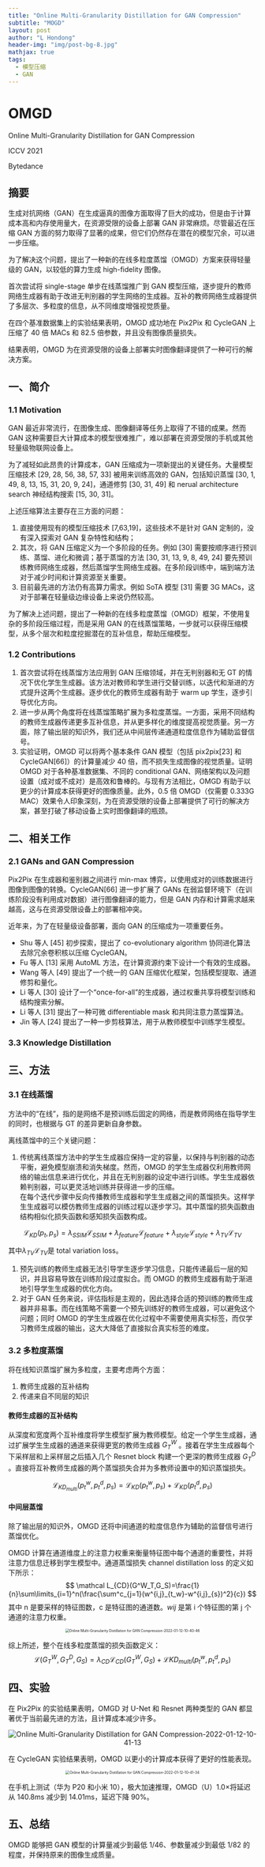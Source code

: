 ```yaml
---
title: "Online Multi-Granularity Distillation for GAN Compression"
subtitle: "MOGD"
layout: post
author: "L Hondong"
header-img: "img/post-bg-8.jpg"
mathjax: true
tags:
  - 模型压缩
  - GAN
---
```

# OMGD 

Online Multi-Granularity Distillation for GAN Compression

ICCV 2021

Bytedance

## 摘要

生成对抗网络（GAN）在生成逼真的图像方面取得了巨大的成功，但是由于计算成本高和内存使用量大，在资源受限的设备上部署 GAN 非常麻烦。尽管最近在压缩 GAN 方面的努力取得了显著的成果，但它们仍然存在潜在的模型冗余，可以进一步压缩。

为了解决这个问题，提出了一种新的在线多粒度蒸馏（OMGD）方案来获得轻量级的 GAN，以较低的算力生成 high-fidelity 图像。

首次尝试将 single-stage 单步在线蒸馏推广到 GAN 模型压缩，逐步提升的教师网络生成器有助于改进无判别器的学生网络的生成器。互补的教师网络生成器提供了多层次、多粒度的信息，从不同维度增强视觉质量。

在四个基准数据集上的实验结果表明，OMGD 成功地在 Pix2Pix 和 CycleGAN 上压缩了 40 倍 MACs 和 82.5 倍参数，并且没有图像质量损失。

结果表明，OMGD 为在资源受限的设备上部署实时图像翻译提供了一种可行的解决方案。

## 一、简介

### 1.1 Motivation

GAN 最近非常流行，在图像生成、图像翻译等任务上取得了不错的成果。然而 GAN 这种需要巨大计算成本的模型很难推广，难以部署在资源受限的手机或其他轻量级物联网设备上。

为了减轻如此昂贵的计算成本，GAN 压缩成为一项新提出的关键任务。大量模型压缩技术 [29, 28, 56, 38, 57, 33] 被用来训练高效的 GAN，包括知识蒸馏 [30, 1, 49, 8, 13, 15, 31, 20, 9, 24]，通道修剪 [30, 31, 49] 和 nerual architecture search 神经结构搜索 [15, 30, 31]。

上述压缩算法主要存在三方面的问题：

1. 直接使用现有的模型压缩技术 [7,63,19]，这些技术不是针对 GAN 定制的，没有深入探索对 GAN 复杂特性和结构；
2. 其次，将 GAN 压缩定义为一个多阶段的任务。例如 [30] 需要按顺序进行预训练、蒸馏、进化和微调；基于蒸馏的方法 [30, 31, 13, 9, 8, 49, 24] 要先预训练教师网络生成器，然后蒸馏学生网络生成器。在多阶段训练中，端到端方法对于减少时间和计算资源至关重要。
3. 目前最先进的方法仍有高算力需求。例如 SoTA 模型 [31] 需要 3G MACs，这对于部署在轻量级边缘设备上来说仍然较高。

为了解决上述问题，提出了一种新的在线多粒度蒸馏（OMGD）框架，不使用复杂的多阶段压缩过程，而是采用 GAN 的在线蒸馏策略，一步就可以获得压缩模型，从多个层次和粒度挖掘潜在的互补信息，帮助压缩模型。

### 1.2 Contributions

1. 首次尝试将在线蒸馏方法应用到 GAN 压缩领域，并在无判别器和无 GT 的情况下优化学生生成器。该方法对教师和学生进行交替训练，以迭代和渐进的方式提升这两个生成器。逐步优化的教师生成器有助于 warm up 学生，逐步引导优化方向。
2. 进一步从两个角度将在线蒸馏策略扩展为多粒度蒸馏。一方面，采用不同结构的教师生成器传递更多互补信息，并从更多样化的维度提高视觉质量。另一方面，除了输出层的知识外，我们还从中间层传递通道粒度信息作为辅助监督信号。
3. 实验证明，OMGD 可以将两个基本条件 GAN 模型（包括 pix2pix[23] 和 CycleGAN[66]）的计算量减少 40 倍，而不损失生成图像的视觉质量。证明 OMGD 对于各种基准数据集、不同的 conditional GAN、网络架构以及问题设置（成对或不成对）是高效和鲁棒的。与现有方法相比，OMGD 有助于以更少的计算成本获得更好的图像质量。此外，0.5 倍 OMGD（仅需要 0.333G MAC）效果令人印象深刻，为在资源受限的设备上部署提供了可行的解决方案，甚至打破了移动设备上实时图像翻译的瓶颈。

## 二、相关工作

### 2.1 GANs and GAN Compression

Pix2Pix 在生成器和鉴别器之间进行 min-max 博弈，以使用成对的训练数据进行图像到图像的转换。CycleGAN[66] 进一步扩展了 GANs 在弱监督环境下（在训练阶段没有利用成对数据）进行图像翻译的能力，但是 GAN 内存和计算需求越来越高，这与在资源受限设备上的部署相冲突。

近年来，为了在轻量级设备部署，面向 GAN 的压缩成为一项重要任务。

- Shu 等人 [45] 初步探索，提出了 co-evolutionary algorithm 协同进化算法去除冗余卷积核以压缩 CycleGAN。
- Fu 等人 [13] 采用 AutoML 方法，在计算资源约束下设计一个有效的生成器。
- Wang 等人 [49] 提出了一个统一的 GAN 压缩优化框架，包括模型提取、通道修剪和量化。
- Li 等人 [30] 设计了一个“once-for-all”的生成器，通过权重共享将模型训练和结构搜索分解。
- Li 等人 [31] 提出了一种可微 differentiable mask 和共同注意力蒸馏算法。
- Jin 等人 [24] 提出了一种一步剪枝算法，用于从教师模型中训练学生模型。

### 3.3 Knowledge Distillation

## 三、方法

### 3.1 在线蒸馏

方法中的“在线”，指的是网络不是预训练后固定的网络，而是教师网络在指导学生的同时，也根据与 GT 的差异更新自身参数。

离线蒸馏中的三个关键问题：

1. 传统离线蒸馏方法中的学生生成器应保持一定的容量，以保持与判别器的动态平衡，避免模型崩溃和消失梯度。然而，OMGD 的学生生成器仅利用教师网络的输出信息来进行优化，并且在无判别器的设定中进行训练。学生生成器依赖判别器，可以更灵活地训练并获得进一步的压缩。  
在每个迭代步骤中反向传播教师生成器和学生生成器之间的蒸馏损失。这样学生生成器可以模仿教师生成器的训练过程以逐步学习。其中蒸馏的损失函数由结构相似化损失函数和感知损失函数构成。

$$
\mathcal L_{KD}(p_t,p_s)=\lambda_{SSIM}\mathcal L_{SSIM}+\lambda_{feature}\mathcal L_{feature}+\lambda_{style}\mathcal L_{style}+\lambda_{TV}\mathcal L_{TV}
$$

其中$\lambda_{TV}\mathcal L_{TV}$是 total variation loss。

1. 预先训练的教师生成器无法引导学生逐步学习信息，只能传递最后一层的知识，并且容易导致在训练阶段过度拟合。而 OMGD 的教师生成器有助于渐进地引导学生生成器的优化方向。
2. 对于 GAN 任务来说，评估指标是主观的，因此选择合适的预训练的教师生成器并非易事。而在线策略不需要一个预先训练好的教师生成器，可以避免这个问题；同时 OMGD 的学生生成器在优化过程中不需要使用真实标签，而仅学习教师生成器的输出，这大大降低了直接拟合真实标签的难度。

### 3.2 多粒度蒸馏

将在线知识蒸馏扩展为多粒度，主要考虑两个方面：

1. 教师生成器的互补结构
2. 传递来自不同层的知识

#### 教师生成器的互补结构

从深度和宽度两个互补维度将学生模型扩展为教师模型。给定一个学生生成器，通过扩展学生生成器的通道来获得更宽的教师生成器 $G^W_T$ 。接着在学生生成器每个下采样层和上采样层之后插入几个 Resnet block 构建一个更深的教师生成器  $G^D_T$ 。直接将互补教师生成器的两个蒸馏损失合并为多教师设置中的知识蒸馏损失。

$$
\mathcal L_{KD_{multi}} (p^w_t,p^d_t,p_s) = \mathcal L_{KD} (p^w_t,p_s) + \mathcal L_{KD} (p^d_t,p_s)
$$

#### 中间层蒸馏

除了输出层的知识外，OMGD 还将中间通道的粒度信息作为辅助的监督信号进行蒸馏优化。

OMGD 计算在通道维度上的注意力权重来衡量特征图中每个通道的重要性，并将注意力信息迁移到学生模型中。通道蒸馏损失 channel distillation loss 的定义如下所示：
$$
\mathcal L_{CD}(G^W_T,G_S)=\frac{1}{n}\sum\limits_{i=1}^n(\frac{\sum^c_{j=1}(w^{i,j}_{t_w}-w^{i,j}_{s})^2}{c})
$$
其中 n 是要采样的特征图数，c 是特征图的通道数。$wij$ 是第 i 个特征图的第 j 个通道的注意力权重。

<div align=center><img src="../assets/Online Multi-Granularity Distillation for GAN Compression-2022-01-12-10-40-46.png" alt="Online Multi-Granularity Distillation for GAN Compression-2022-01-12-10-40-46" style="zoom:50%;" /></div>

综上所述，整个在线多粒度蒸馏的损失函数定义：
$$
\mathcal L(G^W_T , G^D_T , G_S ) = \lambda_{CD}\mathcal L_{CD}(G^W_T,G_S) + \mathcal LKD_{multi}(p^w_t , p^d_t , p_s)
$$

## 四、实验

在 Pix2Pix 的实验结果表明，OMGD 对 U-Net 和 Resnet 两种类型的 GAN 都显著优于当前最先进的方法，且计算成本减少许多。

<div align=center><img src="../assets/Online Multi-Granularity Distillation for GAN Compression-2022-01-12-10-41-13.png" alt="Online Multi-Granularity Distillation for GAN Compression-2022-01-12-10-41-13" style="zoom:100%;" /></div>

在 CycleGAN 实验结果表明，OMGD 以更小的计算成本获得了更好的性能表现。

<div align=center><img src="../assets/Online Multi-Granularity Distillation for GAN Compression-2022-01-12-10-41-34.png" alt="Online Multi-Granularity Distillation for GAN Compression-2022-01-12-10-41-34" style="zoom:50%;" /></div>

在手机上测试（华为 P20 和小米 10），极大加速推理，OMGD（U）1.0×将延迟从 140.8ms 减少到 14.01ms，延迟下降 90%。

## 五、总结

OMGD 能够把 GAN 模型的计算量减少到最低 1/46、参数量减少到最低 1/82 的程度，并保持原来的图像生成质量。
